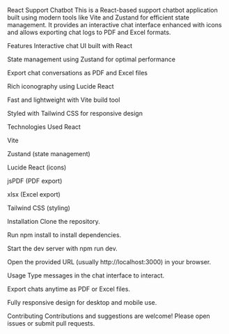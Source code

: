 React Support Chatbot
This is a React-based support chatbot application built using modern tools like Vite and Zustand for efficient state management. It provides an interactive chat interface enhanced with icons and allows exporting chat logs to PDF and Excel formats.

Features
Interactive chat UI built with React

State management using Zustand for optimal performance

Export chat conversations as PDF and Excel files

Rich iconography using Lucide React

Fast and lightweight with Vite build tool

Styled with Tailwind CSS for responsive design

Technologies Used
React

Vite

Zustand (state management)

Lucide React (icons)

jsPDF (PDF export)

xlsx (Excel export)

Tailwind CSS (styling)

Installation
Clone the repository.

Run npm install to install dependencies.

Start the dev server with npm run dev.

Open the provided URL (usually http://localhost:3000) in your browser.

Usage
Type messages in the chat interface to interact.

Export chats anytime as PDF or Excel files.

Fully responsive design for desktop and mobile use.

Contributing
Contributions and suggestions are welcome! Please open issues or submit pull requests.

